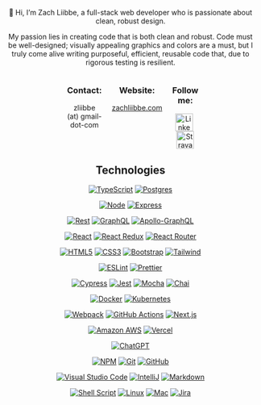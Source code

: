 <!-- <p align="center">
  <img position="center" src="https://github.com/zliibbe.png" alt="Zach"
  width="150" height="auto" />
 </p> -->

<p align="center">
👋 Hi, I’m Zach Liibbe, a full-stack web developer who is passionate about clean, robust design. 
</p>
<div align="center">

My passion lies in creating code that is both clean and robust. Code must be well-designed; visually appealing graphics and colors are a must, but I truly come alive writing purposeful, efficient, reusable code that, due to rigorous testing is resilient.</p>

  <div style="display: flex; width: 50%">
        <div style="flex: 1; margin-right: 20px">
          <h3>Contact:</h3>
          <p>zliibbe (at) gmail-dot-com</p>
        </div> 
    <div style="flex: 1; margin-right: 20px">
          <h3>Website:</h3>
          <a href="https://zachliibbe.com">zachliibbe.com</a>
        </div>  
        <div style="flex: 1;">
          <h3>Follow me: </h3>    
          <a href="https://www.linkedin.com/in/zachliibbe/"><img height="35" style="margin-right: 5px" src="https://cdn2.iconfinder.com/data/icons/social-icon-3/512/social_style_3_in-306.png"b alt="LinkedIn badge"/></a>  
          <a href="https://www.strava.com/athletes/zachliibbe"><img height="35" src="https://cdn4.iconfinder.com/data/icons/logos-and-brands/512/323_Strava_logo-512.png" alt="Strava Badge"/></a>
        </div>  
  </div>

<p display='flex'; justify-content='center'>
  <h2 align='center'>Technologies</h2>
  <p align='center'>

  <a href="https://www.typescriptlang.org/">![TypeScript](https://img.shields.io/badge/typescript-fbe570.svg?style=for-the-badge&logo=typescript&logoColor=253031)</a> <a href="https://www.postgresql.org/">![Postgres](https://img.shields.io/badge/postgres-fbe570.svg?style=for-the-badge&logo=postgresql&logoColor=253031)
  </a> 

<a href="https://nodejs.org/en">![Node](https://img.shields.io/badge/Node.js-494949?style=for-the-badge&logo=node.js&logoColor=white)</a> <a href="https://expressjs.com/">![Express](https://img.shields.io/badge/express-494949.svg?style=for-the-badge&logo=express&logoColor=%white)</a>



<a href="https://www.codecademy.com/article/what-is-rest">![Rest](https://img.shields.io/badge/-REST-479900?style=for-the-badge&logo=rest&logoColor=white)</a> <a href="https://graphql.org/">![GraphQL](https://img.shields.io/badge/-GraphQL-479900?style=for-the-badge&logo=graphql&logoColor=white)</a> <a href="https://www.apollographql.com/">![Apollo-GraphQL](https://img.shields.io/badge/-ApolloGraphQL-479900?style=for-the-badge&logo=apollo-graphql&logoColor=white)</a>

<a href="https://react.dev/">![React](https://img.shields.io/badge/react-3647df?style=for-the-badge&logo=react&logoColor=white)</a> <a href="https://react-redux.js.org/">![React Redux](https://img.shields.io/badge/Redux-3647df.svg?style=for-the-badge&logo=redux&logoColor=white)</a> <a href="https://reactrouter.com/en/main">![React Router](https://img.shields.io/badge/React_Router-3647df?style=for-the-badge&logo=react-router&logoColor=white)</a>

<a href="https://stateofhtml.com/en-US">![HTML5](https://img.shields.io/badge/html5-d8ca67.svg?style=for-the-badge&logo=html5&logoColor=253031)</a> <a href="https://stateofcss.com/en-US">![CSS3](https://img.shields.io/badge/css3-d8ca67.svg?style=for-the-badge&logo=css3&logoColor=253031)</a> <a href="https://getbootstrap.com//">![Bootstrap](https://img.shields.io/badge/bootstrap-d8ca67.svg?style=for-the-badge&logo=bootstrap&logoColor=253031)</a> <a href="https://tailwindcss.com/docs/installation">![Tailwind](https://img.shields.io/badge/Tailwind_CSS-d8ca67.svg?style=for-the-badge&logo=tailwind-css&logoColor=253031)</a>

<a href="https://eslint.org/">![ESLint](https://img.shields.io/badge/eslint-c3c3c3.svg?style=for-the-badge&logo=eslint&logoColor=253031)</a> <a href="https://prettier.io/">![Prettier](https://img.shields.io/badge/prettier-c3c3c3.svg?style=for-the-badge&logo=prettier&logoColor=253031)</a>

<a href="https://www.cypress.io/">![Cypress](https://img.shields.io/badge/-cypress-eeb342?style=for-the-badge&logo=cypress&logoColor=253031)</a> <a href="https://jestjs.io/">![Jest](https://img.shields.io/badge/-jest-eeb342?style=for-the-badge&logo=jest&logoColor=253031)</a>
<a href="https://mochajs.org/">![Mocha](https://img.shields.io/badge/-mocha-eeb342?style=for-the-badge&logo=mocha&logoColor=253031)</a> 
<a href="https://www.chaijs.com/">![Chai](https://img.shields.io/badge/chai-eeb342?style=for-the-badge&logo=chai&logoColor=253031)</a>

 <a href="https://www.docker.com/">![Docker](https://img.shields.io/badge/docker-b0de5b.svg?style=for-the-badge&logo=docker&logoColor=253031)</a> <a href="https://kubernetes.io/">![Kubernetes](https://img.shields.io/badge/kubernetes-b0de5b.svg?style=for-the-badge&logo=kubernetes&logoColor=253031)</a>

<a href="https://webpack.js.org/">![Webpack](https://img.shields.io/badge/webpack-8BCEEB.svg?style=for-the-badge&logo=webpack&logoColor=253031)</a>
<a href="https://docs.github.com/en/actions">![GitHub Actions](https://img.shields.io/badge/github%20actions-8BCEEB.svg?style=for-the-badge&logo=githubactions&logoColor=253031)</a>
<a href="https://nextjs.org/">![Next.js](https://img.shields.io/badge/Next.js-8BCEEB.svg?style=for-the-badge&logo=next.js&logoColor=253031)</a> 

 <a href="https://aws.amazon.com/">![Amazon AWS](https://img.shields.io/badge/Amazon_AWS-8BCEEB?style=for-the-badge&logo=amazon-aws&logoColor=253031)</a> <a href="https://vercel.com/">![Vercel](https://img.shields.io/badge/vercel-8BCEEB?style=for-the-badge&logo=vercel&logoColor=253031)</a> 

<a href="https://chat.openai.com/">![ChatGPT](https://img.shields.io/badge/chatGPT-494949.svg?style=for-the-badge&logo=openai&logoColor=white)</a>

<a href="https://www.npmjs.com/">![NPM](https://img.shields.io/badge/NPM-FFF.svg?style=for-the-badge&logo=npm&logoColor=253031)</a>
<a href="https://git-scm.com/">![Git](https://img.shields.io/badge/git-FFF.svg?style=for-the-badge&logo=git&logoColor=253031)</a>
<a href="https://github.com/">![GitHub](https://img.shields.io/badge/github-FFF.svg?style=for-the-badge&logo=github&logoColor=253031)</a>



<a href="https://code.visualstudio.com/">![Visual Studio Code](https://img.shields.io/badge/Visual%20Studio-FFF.svg?style=for-the-badge&logo=visual-studio&logoColor=black)</a> <a href="https://www.jetbrains.com/idea/">![IntelliJ](https://img.shields.io/badge/IntelliJIDEA-FFF.svg?style=for-the-badge&logo=intellij-idea&logoColor=253031)</a>  <a href="https://www.markdownguide.org/">![Markdown](https://img.shields.io/badge/Markdown-FFF?style=for-the-badge&logo=markdown&logoColor=253031)</a>

 <a href="https://www.geeksforgeeks.org/introduction-linux-shell-shell-scripting/">![Shell Script](https://img.shields.io/badge/shell_script-FFF.svg?style=for-the-badge&logo=gnu-bash&logoColor=253031)</a> <a href="https://www.linux.org/">![Linux](https://img.shields.io/badge/Linux-FFF?style=for-the-badge&logo=linux&logoColor=253031)</a> <a href="https://en.wikipedia.org/wiki/MacOS">![Mac](https://img.shields.io/badge/mac%20os-FFF?style=for-the-badge&logo=apple&logoColor=253031)</a> <a href="https://www.atlassian.com/software/jira">![Jira](https://img.shields.io/badge/jira-FFF.svg?style=for-the-badge&logo=jira&logoColor=253031)</a> 


<!---
zliibbe/zliibbe is a ✨ special ✨ repository because its `README.md` (this file) appears on your GitHub profile.
You can click the Preview link to take a look at your changes.
--->
